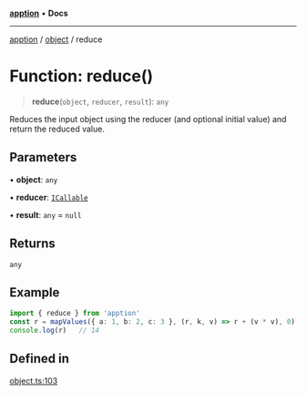 [**apption**](../../README.md) • **Docs**

***

[apption](../../modules.md) / [object](../README.md) / reduce

# Function: reduce()

> **reduce**(`object`, `reducer`, `result`): `any`

Reduces the input object using the reducer (and optional initial value) and return the reduced value.

## Parameters

• **object**: `any`

• **reducer**: [`ICallable`](../../action/interfaces/ICallable.md)

• **result**: `any` = `null`

## Returns

`any`

## Example

```ts
import { reduce } from 'apption'
const r = mapValues({ a: 1, b: 2, c: 3 }, (r, k, v) => r + (v * v), 0);   
console.log(r)   // 14
```

## Defined in

[object.ts:103](https://github.com/mksunny1/apption/blob/45b0ba573a0535c0a6c3b4df2b60698c89aab92a/src/object.ts#L103)
